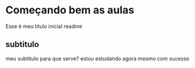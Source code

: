 # Começando bem as aulas

Esse é meu titulo inicial readme

## subtitulo 

meu subtitulo para que serve?
estou estudando agora mesmo com sucesso
